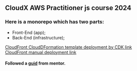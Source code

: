 ## CloudX AWS Practitioner js course 2024

### Here is a monorepo which has two parts:
- Front-End (app);
- Back-End (infrastructure);


[CloudFront CloudDFormation template deployment by CDK link](https://d2x8apydnwku5t.cloudfront.net/)
<br>
[CloudFront manual deployment link](https://dxxopoah53il5.cloudfront.net/)

#### Followed a [guid](https://github.com/aoropeza/cloudx-practitioner2024) from mentor.
